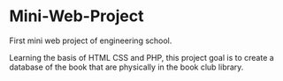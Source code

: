 # Mini-Web-Project
First mini web project of engineering school.


Learning the basis of HTML CSS and PHP, this project goal is to create a database of the book that are physically in the book club library. 
